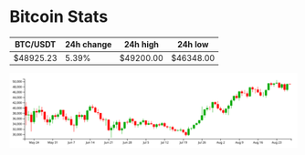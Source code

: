 # Bitcoin Stats

BTC/USDT|24h change|24h high|24h low|
|---|---|---|---|
|$48925.23|5.39%|$49200.00|$46348.00|

<img src="./chart.svg">
